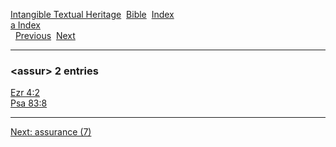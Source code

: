 [Intangible Textual Heritage](../../index)  [Bible](../index) 
[Index](index)   
[a Index](_a_)  
  [Previous](c00834)  [Next](c00836) 

------------------------------------------------------------------------

### &lt;assur&gt; 2 entries

[Ezr 4:2](../kjv/ezr004.htm#002)  
[Psa 83:8](../kjv/psa083.htm#008)  

------------------------------------------------------------------------

[Next: assurance (7)](c00836)
